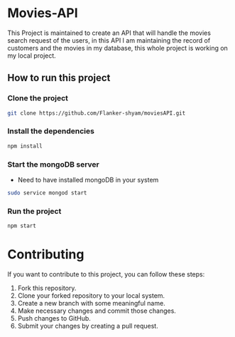 # Movies-API

This Project is maintained to create an API that will handle the movies search request of the users, in this API I am maintaining the record of customers and the movies in my database, this whole project is working on my local project.

## How to run this project

### Clone the project

```bash
git clone https://github.com/Flanker-shyam/moviesAPI.git
```

### Install the dependencies

```bash
npm install
```

### Start the mongoDB server

- Need to have installed mongoDB in your system

```bash
sudo service mongod start
```

### Run the project

```bash
npm start
```

# Contributing

If you want to contribute to this project, you can follow these steps:

1. Fork this repository.
2. Clone your forked repository to your local system.
3. Create a new branch with some meaningful name.
4. Make necessary changes and commit those changes.
5. Push changes to GitHub.
6. Submit your changes by creating a pull request.
